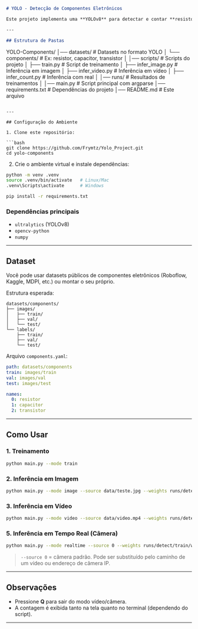 ```markdown
# YOLO - Detecção de Componentes Eletrônicos

Este projeto implementa uma **YOLOv8** para detectar e contar **resistores, capacitores e transistores** em imagens, vídeos ou em tempo real via câmera.

---

## Estrutura de Pastas

```
YOLO-Components/
│── datasets/                # Datasets no formato YOLO
│   └── components/          # Ex: resistor, capacitor, transistor
│
│── scripts/                 # Scripts do projeto
│   ├── train.py             # Script de treinamento
│   ├── infer\_image.py       # Inferência em imagem
│   ├── infer\_video.py       # Inferência em vídeo
│   ├── infer\_count.py       # Inferência com real 
│
│── runs/                    # Resultados de treinamentos
│
│── main.py                  # Script principal com argparse
│── requirements.txt         # Dependências do projeto
│── README.md                # Este arquivo

````

---

## Configuração do Ambiente

1. Clone este repositório:

```bash
git clone https://github.com/Frymtz/Yolo_Project.git
cd yolo-components
````

2. Crie o ambiente virtual e instale dependências:

```bash
python -m venv .venv
source .venv/bin/activate   # Linux/Mac
.venv\Scripts\activate      # Windows

pip install -r requirements.txt
```

### Dependências principais

* `ultralytics` (YOLOv8)
* `opencv-python`
* `numpy`

---

## Dataset

Você pode usar datasets públicos de componentes eletrônicos (Roboflow, Kaggle, MDPI, etc.) ou montar o seu próprio.

Estrutura esperada:

```
datasets/components/
├── images/
│   ├── train/
│   ├── val/
│   └── test/
└── labels/
    ├── train/
    ├── val/
    └── test/
```

Arquivo `components.yaml`:

```yaml
path: datasets/components
train: images/train
val: images/val
test: images/test

names:
  0: resistor
  1: capacitor
  2: transistor
```

---

## Como Usar

### 1. Treinamento

```bash
python main.py --mode train
```

### 2. Inferência em Imagem

```bash
python main.py --mode image --source data/teste.jpg --weights runs/detect/train/weights/best.pt
```

### 3. Inferência em Vídeo

```bash
python main.py --mode video --source data/video.mp4 --weights runs/detect/train/weights/best.pt
```


### 5. Inferência em Tempo Real (Câmera)

```bash
python main.py --mode realtime --source 0 --weights runs/detect/train/weights/best.pt
```

> `--source 0` = câmera padrão.
> Pode ser substituído pelo caminho de um vídeo ou endereço de câmera IP.

---

##  Observações

* Pressione **Q** para sair do modo vídeo/câmera.
* A contagem é exibida tanto na tela quanto no terminal (dependendo do script).
---
